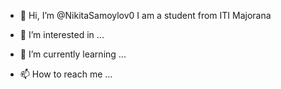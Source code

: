 - 👋 Hi, I’m @NikitaSamoylov0
  I am a student from ITI Majorana
 
- 👀 I’m interested in ...

- 🌱 I’m currently learning ...

- 📫 How to reach me ...

<!---
NikitaSamoylov0/NikitaSamoylov0 is a ✨ special ✨ repository because its `README.md` (this file) appears on your GitHub profile.
You can click the Preview link to take a look at your changes.
--->
